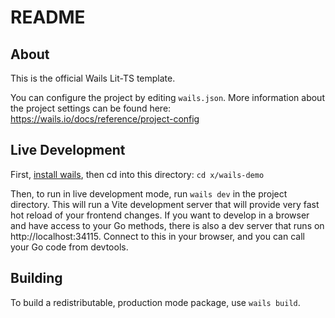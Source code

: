 # README

## About

This is the official Wails Lit-TS template.

You can configure the project by editing `wails.json`. More information about the project settings can be found
here: https://wails.io/docs/reference/project-config

## Live Development

First, [install wails](https://wails.io/docs/gettingstarted/installation/), then cd into this directory: `cd x/wails-demo`

Then, to run in live development mode, run `wails dev` in the project directory. This will run a Vite development
server that will provide very fast hot reload of your frontend changes. If you want to develop in a browser
and have access to your Go methods, there is also a dev server that runs on http://localhost:34115. Connect
to this in your browser, and you can call your Go code from devtools.

## Building

To build a redistributable, production mode package, use `wails build`.
